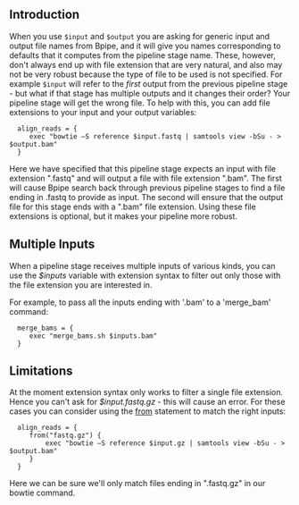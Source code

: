 ## Introduction ##

When you use `$input` and `$output` you are asking for generic input and output file names from Bpipe, and it will give you names corresponding to defaults that it computes from the pipeline stage name. These, however, don't always end up with file extension that are very natural, and also may not be very robust because the type of file to be used is not specified. For example `$input` will refer to the _first_ output from the previous pipeline stage - but what if that stage has multiple outputs and it changes their order? Your pipeline stage will get the wrong file. To help with this, you can add file extensions to your input and your output variables:
```
  align_reads = {
     exec "bowtie –S reference $input.fastq | samtools view -bSu - > $output.bam"
  }
```
Here we have specified that this pipeline stage expects an input with file extension ".fastq" and will output a file with file extension ".bam". The first will cause Bpipe search back through previous pipeline stages to find a file ending in .fastq to provide as input. The second will ensure that the output file for this stage ends with a ".bam" file extension.  Using these file extensions is optional, but it makes your pipeline more robust.

## Multiple Inputs ##
When a pipeline stage receives multiple inputs of various kinds, you can use the _$inputs_ variable with extension syntax to filter out only those with the file extension you are interested in.

For example, to pass all the inputs ending with '.bam' to a 'merge\_bam' command:
```
  merge_bams = {
     exec "merge_bams.sh $inputs.bam"
  }
```

## Limitations ##
At the moment extension syntax only works to filter a single file extension. Hence you can't ask for _$input.fastq.gz_ - this will cause an error. For these cases you can consider using the [from](From.md) statement to match the right inputs:

```
  align_reads = {
     from("fastq.gz") {
         exec "bowtie –S reference $input.gz | samtools view -bSu - > $output.bam"
     }
  }
```

Here we can be sure we'll only match files ending in ".fastq.gz" in our bowtie command.
